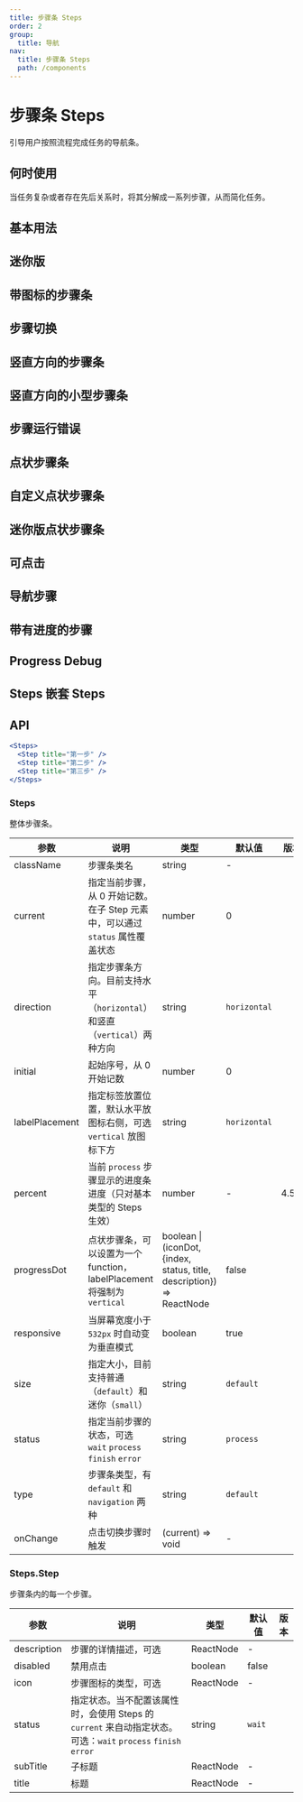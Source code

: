 ```yaml
---
title: 步骤条 Steps
order: 2
group:
  title: 导航
nav:
  title: 步骤条 Steps
  path: /components
---
```


# 步骤条 Steps

引导用户按照流程完成任务的导航条。

## 何时使用

当任务复杂或者存在先后关系时，将其分解成一系列步骤，从而简化任务。

## 基本用法

<code src="./demos/simple.tsx"></code>

## 迷你版

<code src="./demos/small-size.tsx"></code>

## 带图标的步骤条

<code src="./demos/icon.tsx"></code>

## 步骤切换

<code src="./demos/step-next.tsx"></code>

## 竖直方向的步骤条

<code src="./demos/vertical.tsx"></code>

## 竖直方向的小型步骤条

<code src="./demos/vertical-small.tsx"></code>

## 步骤运行错误

<code src="./demos/error.tsx"></code>

## 点状步骤条

<code src="./demos/progress-dot.tsx"></code>

## 自定义点状步骤条

<code src="./demos/customized-progress-dot.tsx"></code>

## 迷你版点状步骤条

<code src="./demos/progress-dot-small.tsx"></code>

## 可点击

<code src="./demos/clickable.tsx"></code>

## 导航步骤

<code src="./demos/nav.tsx"></code>

## 带有进度的步骤

<code src="./demos/progress.tsx"></code>

## Progress Debug

<code src="./demos/progress-debug.tsx"></code>

## Steps 嵌套 Steps

<code src="./demos/steps-in-steps.tsx"></code>

## API

```jsx | pure
<Steps>
  <Step title="第一步" />
  <Step title="第二步" />
  <Step title="第三步" />
</Steps>
```

### Steps

整体步骤条。

| 参数           | 说明                                                                          | 类型                                                                   | 默认值       | 版本  |
| -------------- | ----------------------------------------------------------------------------- | ---------------------------------------------------------------------- | ------------ | ----- |
| className      | 步骤条类名                                                                    | string                                                                 | -            |       |
| current        | 指定当前步骤，从 0 开始记数。在子 Step 元素中，可以通过 `status` 属性覆盖状态 | number                                                                 | 0            |       |
| direction      | 指定步骤条方向。目前支持水平（`horizontal`）和竖直（`vertical`）两种方向      | string                                                                 | `horizontal` |       |
| initial        | 起始序号，从 0 开始记数                                                       | number                                                                 | 0            |       |
| labelPlacement | 指定标签放置位置，默认水平放图标右侧，可选 `vertical` 放图标下方              | string                                                                 | `horizontal` |       |
| percent        | 当前 `process` 步骤显示的进度条进度（只对基本类型的 Steps 生效）              | number                                                                 | -            | 4.5.0 |
| progressDot    | 点状步骤条，可以设置为一个 function，labelPlacement 将强制为 `vertical`       | boolean \| (iconDot, {index, status, title, description}) => ReactNode | false        |       |
| responsive     | 当屏幕宽度小于 `532px` 时自动变为垂直模式                                     | boolean                                                                | true         |       |
| size           | 指定大小，目前支持普通（`default`）和迷你（`small`）                          | string                                                                 | `default`    |       |
| status         | 指定当前步骤的状态，可选 `wait` `process` `finish` `error`                    | string                                                                 | `process`    |       |
| type           | 步骤条类型，有 `default` 和 `navigation` 两种                                 | string                                                                 | `default`    |       |
| onChange       | 点击切换步骤时触发                                                            | (current) => void                                                      | -            |       |

### Steps.Step

步骤条内的每一个步骤。

| 参数        | 说明                                                                                                          | 类型      | 默认值 | 版本 |
| ----------- | ------------------------------------------------------------------------------------------------------------- | --------- | ------ | ---- |
| description | 步骤的详情描述，可选                                                                                          | ReactNode | -      |      |
| disabled    | 禁用点击                                                                                                      | boolean   | false  |      |
| icon        | 步骤图标的类型，可选                                                                                          | ReactNode | -      |      |
| status      | 指定状态。当不配置该属性时，会使用 Steps 的 `current` 来自动指定状态。可选：`wait` `process` `finish` `error` | string    | `wait` |      |
| subTitle    | 子标题                                                                                                        | ReactNode | -      |      |
| title       | 标题                                                                                                          | ReactNode | -      |      |
